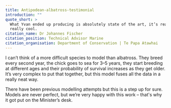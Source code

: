 ```yaml
---
title: Antipodean-albatross-testimonial
introduction: ""
quote_short: >
  What Yvan ended up producing is absolutely state of the art, it’s really
  really cool.
citation_name: Dr Johannes Fischer
citation_position: Technical Advisor Marine  
citation_organisation: Department of Conservation | Te Papa Atawhai
---
```


I can’t think of a more difficult species to model than albatross. They breed
every second year, the chick goes to sea for 3–5 years, they start breeding at
different ages and their probability of survival increases as they get older.
It’s very complex to put that together, but this model fuses all the data in a
really neat way.

There have been previous modelling attempts but this is a step up for sure.
Models are never perfect, but we’re very happy with this work – that's why it
got put on the Minister’s desk.
